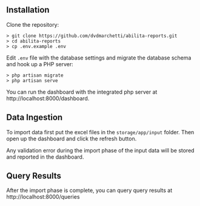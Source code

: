 ## Installation
Clone the repository:
```
> git clone https://github.com/dvdmarchetti/abilita-reports.git
> cd abilita-reports
> cp .env.example .env
```

Edit `.env` file with the database settings and migrate the database schema and hook up a PHP server:
```
> php artisan migrate
> php artisan serve
```

You can run the dashboard with the integrated php server at http://localhost:8000/dashboard.

## Data Ingestion
To import data first put the excel files in the `storage/app/input` folder. Then open up the dashboard and click the refresh button.

Any validation error during the import phase of the input data will be stored and reported in the dashboard.

## Query Results
After the import phase is complete, you can query query results at http://localhost:8000/queries
